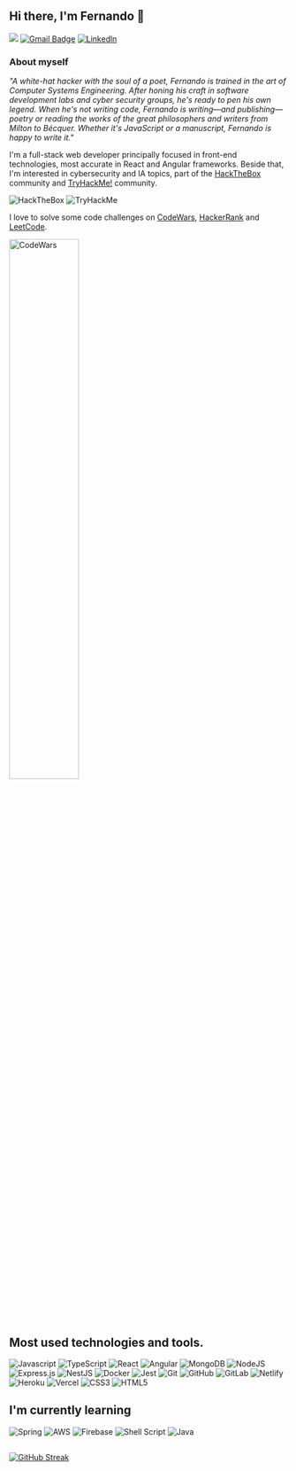 ## Hi there, I'm Fernando 👋

![](https://komarev.com/ghpvc/?username=fernandoG494&style=flat&label=Profile+Views)
[![Gmail Badge](https://img.shields.io/badge/-Gmail-c14438?style=flat-square&logo=Gmail&logoColor=white&link=mailto:lfgc851@gmail.com)](mailto:lfgc851@gmail.com)
[![Linkedln](https://img.shields.io/badge/LinkedIn-0077B5?style=flat-square&logo=linkedin&logoColor=white)](https://www.linkedin.com/in/lfgc/)

### About myself

_"A white-hat hacker with the soul of a poet, Fernando is trained in the art of Computer Systems Engineering. After honing his craft in software development labs and cyber security groups, he's ready to pen his own legend. When he's not writing code, Fernando is writing—and publishing—poetry or reading the works of the great philosophers and writers from Milton to Bécquer. Whether it's JavaScript or a manuscript, Fernando is happy to write it."_

I'm a full-stack web developer principally focused in front-end technologies, most accurate in React and Angular frameworks. Beside that, I'm interested in cybersecurity and IA topics, part of the [HackTheBox](https://app.hackthebox.com/home) community and [TryHackMe!](https://tryhackme.com/dashboard) community.

<img src="https://www.hackthebox.eu/badge/image/20709" alt="HackTheBox"> <img src="https://tryhackme-badges.s3.amazonaws.com/Incuerd0.png" alt="TryHackMe">

I love to solve some code challenges on [CodeWars](https://www.codewars.com/), [HackerRank](https://www.hackerrank.com/darkogarcia3?hr_r=1) and [LeetCode](https://leetcode.com/fernandoG494/).

<img src="https://www.codewars.com/users/fernandoG494/badges/large" alt="CodeWars" width="50%" height="50%" >

## Most used technologies and tools.

![Javascript](https://img.shields.io/badge/JavaScript-323330?style=for-the-badge&logo=javascript&logoColor=F7DF1E)
![TypeScript](https://img.shields.io/badge/typescript-%23007ACC.svg?style=for-the-badge&logo=typescript&logoColor=white)
![React](https://img.shields.io/badge/react-%2320232a.svg?style=for-the-badge&logo=react&logoColor=%2361DAFB)
![Angular](https://img.shields.io/badge/angular-%23DD0031.svg?style=for-the-badge&logo=angular&logoColor=white)
![MongoDB](https://img.shields.io/badge/MongoDB-%234ea94b.svg?style=for-the-badge&logo=mongodb&logoColor=white)
![NodeJS](https://img.shields.io/badge/node.js-6DA55F?style=for-the-badge&logo=node.js&logoColor=white)
![Express.js](https://img.shields.io/badge/express.js-%23404d59.svg?style=for-the-badge&logo=express&logoColor=%2361DAFB)
![NestJS](https://img.shields.io/badge/nestjs-%23E0234E.svg?style=for-the-badge&logo=nestjs&logoColor=white)
![Docker](https://img.shields.io/badge/docker-%230db7ed.svg?style=for-the-badge&logo=docker&logoColor=white)
![Jest](https://img.shields.io/badge/-jest-%23C21325?style=for-the-badge&logo=jest&logoColor=white)
![Git](https://img.shields.io/badge/git-%23F05033.svg?style=for-the-badge&logo=git&logoColor=white)
![GitHub](https://img.shields.io/badge/github-%23121011.svg?style=for-the-badge&logo=github&logoColor=white)
![GitLab](https://img.shields.io/badge/gitlab-%23181717.svg?style=for-the-badge&logo=gitlab&logoColor=white)
![Netlify](https://img.shields.io/badge/netlify-%23000000.svg?style=for-the-badge&logo=netlify&logoColor=#00C7B7)
![Heroku](https://img.shields.io/badge/heroku-%23430098.svg?style=for-the-badge&logo=heroku&logoColor=white)
![Vercel](https://img.shields.io/badge/vercel-%23000000.svg?style=for-the-badge&logo=vercel&logoColor=white)
![CSS3](https://img.shields.io/badge/css3-%231572B6.svg?style=for-the-badge&logo=css3&logoColor=white)
![HTML5](https://img.shields.io/badge/html5-%23E34F26.svg?style=for-the-badge&logo=html5&logoColor=white)

## I'm currently learning

![Spring](https://img.shields.io/badge/spring-%236DB33F.svg?style=for-the-badge&logo=spring&logoColor=white)
![AWS](https://img.shields.io/badge/AWS-%23FF9900.svg?style=for-the-badge&logo=amazon-aws&logoColor=white)
![Firebase](https://img.shields.io/badge/firebase-%23039BE5.svg?style=for-the-badge&logo=firebase)
![Shell Script](https://img.shields.io/badge/shell_script-%23121011.svg?style=for-the-badge&logo=gnu-bash&logoColor=white)
![Java](https://img.shields.io/badge/java-%23ED8B00.svg?style=for-the-badge&logo=openjdk&logoColor=white)

##

[![GitHub Streak](https://streak-stats.demolab.com?user=fernandoG494&theme=dark)](https://git.io/streak-stats)
